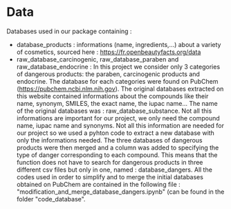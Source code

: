 # Data 

Databases used in our package containing : 
- database_products :  informations (name, ingredients,...) about a variety of cosmetics, sourced here : https://fr.openbeautyfacts.org/data
- raw_database_carcinogenic, raw_database_paraben and raw_database_endocrine : In this project we consider only 3 categories of dangerous products: the paraben, carcinogenic products and endocrine. The database for each categories were found on PubChem (https://pubchem.ncbi.nlm.nih.gov). The original databases extracted on this website contained informations about the compounds like their name, synonym, SMILES, the exact name, the iupac name… The name of the original databases was : raw_database_substance. Not all this informations are important for our project, we only need the compound name, iupac name and synonyms. Not all this information are needed for our project so we used a pyhton code to extract a new database with only the informations needed. The three databases of dangerous products were then merged and a column was added to specifying the type of danger corresponding to each compound. This means that the function does not have to search for dangerous products  in three different csv files but only in one, named : database_dangers. All the codes used in order to simplify and to merge the initial databases obtained on PubChem are contained in the following file : "modification_and_merge_database_dangers.ipynb" (can be found in the folder "code_database".
  

